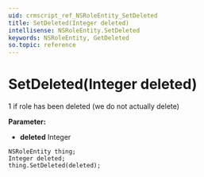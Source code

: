 ```yaml
---
uid: crmscript_ref_NSRoleEntity_SetDeleted
title: SetDeleted(Integer deleted)
intellisense: NSRoleEntity.SetDeleted
keywords: NSRoleEntity, GetDeleted
so.topic: reference
---
```


# SetDeleted(Integer deleted)

1 if role has been deleted (we do not actually delete)

**Parameter:** 
 - **deleted** Integer

```crmscript
NSRoleEntity thing;
Integer deleted;
thing.SetDeleted(deleted);
```


